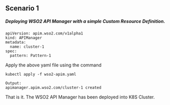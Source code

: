 ## Scenario 1

##### Deploying WSO2 API Manager with a simple Custom Resource Definition.
```
apiVersion: apim.wso2.com/v1alpha1
kind: APIManager
metadata:
  name: cluster-1
spec:
  pattern: Pattern-1
```

Apply the above yaml file using the command
```
kubectl apply -f wso2-apim.yaml

Output:
apimanager.apim.wso2.com/cluster-1 created

```

That is it. The WSO2 API Manager has been deployed into K8S Cluster.
